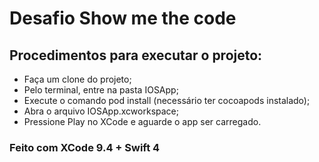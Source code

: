 # Desafio Show me the code

## Procedimentos para executar o projeto:
- Faça um clone do projeto;
- Pelo terminal, entre na pasta IOSApp;
- Execute o comando pod install (necessário ter cocoapods instalado);
- Abra o arquivo IOSApp.xcworkspace;
- Pressione Play no XCode e aguarde o app ser carregado.

### Feito com XCode 9.4 + Swift 4
